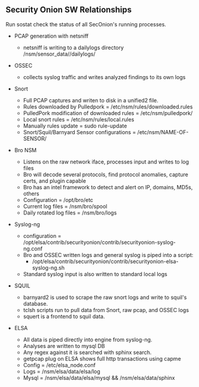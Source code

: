 ## Security Onion SW Relationships 

Run sostat check the status of all SecOnion's running processes.  

* PCAP generation with netsniff
  * netsniff is writing to a dailylogs directory /nsm/sensor_data/<instance>/dailylogs/

* OSSEC 
  * collects syslog traffic and writes analyzed findings to its own logs

* Snort 
  * Full PCAP captures and writen to disk in a unified2 file.
  * Rules downloaded by Pulledpork = /etc/nsm/rules/downloaded.rules
  * PulledPork modification of downloaded rules = /etc/nsm/pulledpork/
  * Local snort rules = /etc/nsm/rules/local.rules
  * Manually rules update = sudo rule-update
  * Snort/Squil/Barnyard Sensor configurations =  /etc/nsm/NAME-OF-SENSOR/
   
* Bro NSM
  * Listens on the raw network iface, processes input and writes to log files
  * Bro will decode several protocols, find protocol anomalies, capture certs, and plugin capable
  * Bro has an intel framework to detect and alert on IP, domains, MD5s, others
  * Configuration = /opt/bro/etc
  * Current log files = /nsm/bro/spool
  * Daily rotated log files = /nsm/bro/logs
  
* Syslog-ng
  * configuration = /opt/elsa/contrib/securityonion/contrib/securityonion-syslog-ng.conf
  * Bro and OSSEC written logs and general syslog is piped into a script:   
    * /opt/elsa/contrib/securityonion/contrib/securityonion-elsa-syslog-ng.sh
  * Standard syslog input is also written to standard local logs

* SQUIL
  * barnyard2 is used to scrape the raw snort logs and write to squil's database.
  * tclsh scripts run to pull data from Snort, raw pcap, and OSSEC logs
  * squert is a frontend to squil data.

* ELSA
  * All data is piped directly into engine from syslog-ng.
  * Analyses are written to mysql DB
  * Any regex against it is searched with sphinx search.
  * getpcap plug on ELSA shows full http transactions using capme
  * Config = /etc/elsa_node.conf
  * Logs   = /nsm/elsa/data/elsa/log
  * Mysql  = /nsm/elsa/data/elsa/mysql && /nsm/elsa/data/sphinx
